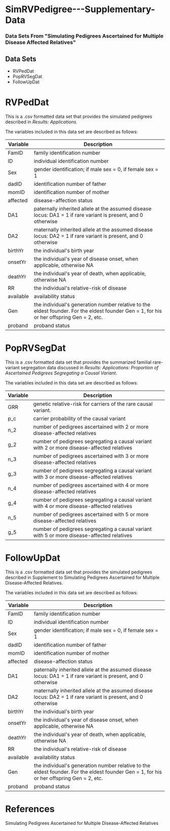 # SimRVPedigree---Supplementary-Data
### Data Sets From "Simulating Pedigrees Ascertained for Multiple Disease Affected Relatives"

## Data Sets
* RVPedDat
* PopRVSegDat
* FollowUpDat

# RVPedDat
This is a .csv formatted data set that provides the simulated pedigrees described in *Results: Applications.*

The variables included in this data set are described as follows:

Variable | Description
-------- | -------------
FamID | family identification number
ID | individual identification number
Sex | gender identification; if male sex = 0, if female sex = 1
dadID | identification number of father
momID | identification number of mother
affected | disease-affection status
DA1 | paternally inherited allele at the assumed disease locus: DA1 = 1 if rare variant is present, and 0 otherwise
DA2 | maternally inherited allele at the assumed disease locus: DA2 = 1 if rare variant is present, and 0 otherwise 
birthYr | the individual's birth year
onsetYr | the individual's year of disease onset, when applicable, otherwise NA
deathYr | the individual's year of death, when applicable, otherwise NA
RR | the individual's relative-risk of disease
available | availability status
Gen | the individual's generation number relative to the eldest founder.  For the eldest founder Gen = 1, for his or her offspring Gen = 2, etc.
proband | proband status

   
# PopRVSegDat
This is a .csv formatted data set that provides the summarized familial rare-variant segregation data discussed in *Results: Applications: Proportion of Ascertained Pedigrees Segregating a Causal Variant*.

The variables included in this data set are described as follows:

Variable | Description
-------- | -----------
GRR | genetic relative-risk for carriers of the rare causal variant.
p_c | carrier probability of the causal variant
n_2 | number of pedigrees ascertained with 2 or more disease-affected relatives
g_2 | number of pedigrees segregating a causal variant with 2 or more disease-affected relatives
n_3 | number of pedigrees ascertained with 3 or more disease-affected relatives
g_3 | number of pedigrees segregating a causal variant with 3 or more disease-affected relatives
n_4 | number of pedigrees ascertained with 4 or more disease-affected relatives
g_4 | number of pedigrees segregating a causal variant with 4 or more disease-affected relatives
n_5 | number of pedigrees ascertained with 5 or more disease-affected relatives
g_5 | number of pedigrees segregating a causal variant with 5 or more disease-affected relatives

# FollowUpDat
This is a .csv formatted data set that provides the simulated pedigrees described in Supplement to Simulating Pedigrees Ascertained for Multiple Disease-Affected Relatives.

The variables included in this data set are described as follows:

Variable | Description
-------- | -------------
FamID | family identification number
ID | individual identification number
Sex | gender identification; if male sex = 0, if female sex = 1
dadID | identification number of father
momID | identification number of mother
affected | disease-affection status
DA1 | paternally inherited allele at the assumed disease locus: DA1 = 1 if rare variant is present, and 0 otherwise
DA2 | maternally inherited allele at the assumed disease locus: DA2 = 1 if rare variant is present, and 0 otherwise 
birthYr | the individual's birth year
onsetYr | the individual's year of disease onset, when applicable, otherwise NA
deathYr | the individual's year of death, when applicable, otherwise NA
RR | the individual's relative-risk of disease
available | availability status
Gen | the individual's generation number relative to the eldest founder.  For the eldest founder Gen = 1, for his or her offspring Gen = 2, etc.
proband | proband status


# References
Simulating Pedigrees Ascertained for Multiple Disease-Affected Relatives